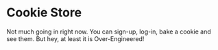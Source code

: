 # Cookie Store

Not much going in right now.
You can sign-up, log-in, bake a cookie and see them.
But hey, at least it is Over-Engineered!
